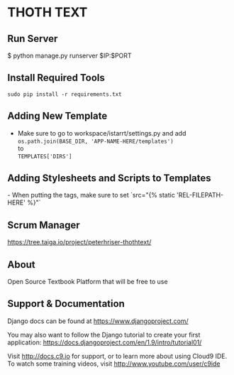
<h1>THOTH TEXT</h1>
<h2>Run Server</h2>
    $ python manage.py runserver $IP:$PORT
    
<h2> Install Required Tools</h2>

    sudo pip install -r requirements.txt
    
<h2>Adding New Template</h2>

 - Make sure to go to workspace/istarrt/settings.py and add   
  `os.path.join(BASE_DIR, 'APP-NAME-HERE/templates')`     
    to     
  `TEMPLATES['DIRS']`

<h2>Adding Stylesheets and Scripts to Templates</h2>
 - When putting the tags, make sure to set   
 `src="{% static 'REL-FILEPATH-HERE' %}"`


## Scrum Manager
https://tree.taiga.io/project/peterhriser-thothtext/

## About

Open Source Textbook Platform that will be free to use

## Support & Documentation

Django docs can be found at https://www.djangoproject.com/

You may also want to follow the Django tutorial to create your first application:
https://docs.djangoproject.com/en/1.9/intro/tutorial01/

Visit http://docs.c9.io for support, or to learn more about using Cloud9 IDE.
To watch some training videos, visit http://www.youtube.com/user/c9ide
